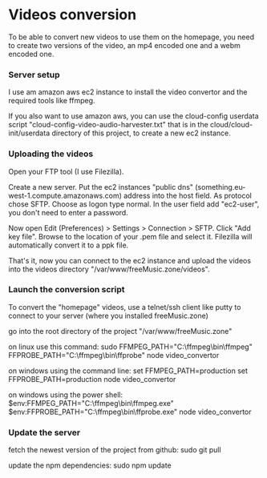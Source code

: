 # Videos conversion

To be able to convert new videos to use them on the homepage, you need to create two versions of the video, an mp4 encoded one and a webm encoded one.

### Server setup

I use am amazon aws ec2 instance to install the video convertor and the required tools like ffmpeg.

If you also want to use amazon aws, you can use the cloud-config userdata script "cloud-config-video-audio-harvester.txt" that is in the cloud/cloud-init/userdata directory of this project, to create a new ec2 instance.

### Uploading the videos

Open your FTP tool (I use Filezilla).

Create a new server.
Put the ec2 instances "public dns" (something.eu-west-1.compute.amazonaws.com) address into the host field.
As protocol chose SFTP.
Choose as logon type normal.
In the user field add "ec2-user", you don't need to enter a password.

Now open Edit (Preferences) > Settings > Connection > SFTP.
Click "Add key file".
Browse to the location of your .pem file and select it. Filezilla will automatically convert it to a ppk file.

That's it, now you can connect to the ec2 instance and upload the videos into the videos directory "/var/www/freeMusic.zone/videos".

### Launch the conversion script

To convert the "homepage" videos, use a telnet/ssh client like putty to connect to your server (where you installed freeMusic.zone)

go into the root directory of the project "/var/www/freeMusic.zone"

on linux use this command:
sudo FFMPEG_PATH="C:\ffmpeg\bin\ffmpeg" FFPROBE_PATH="C:\ffmpeg\bin\ffprobe" node video_convertor

on windows using the command line:
set FFMPEG_PATH=production
set FFPROBE_PATH=production
node video_convertor

on windows using the power shell:
$env:FFMPEG_PATH="C:\ffmpeg\bin\ffmpeg.exe"
$env:FFPROBE_PATH="C:\ffmpeg\bin\ffprobe.exe"
node video_convertor

### Update the server

fetch the newest version of the project from github:
sudo git pull

update the npm dependencies:
sudo npm update